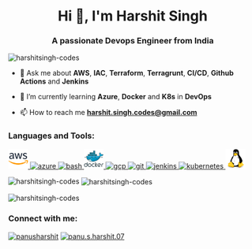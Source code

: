 <h1 align="center">Hi 👋, I'm Harshit Singh</h1>
<h3 align="center">A passionate Devops Engineer from India</h3>

<p align="left"> <img src="https://komarev.com/ghpvc/?username=harshitsingh-codes&label=Profile%20views&color=0e75b6&style=flat" alt="harshitsingh-codes" /> </p>

<!---               
<p align="left"> <a href="https://github.com/ryo-ma/github-profile-trophy"><img src="https://github-profile-trophy.vercel.app/?username=harshitsingh-codes" alt="harshitsingh-codes" /></a> </p>
-->

- 💬 Ask me about **AWS**, **IAC**, **Terraform**, **Terragrunt**, **CI/CD**, **Github Actions** and **Jenkins**

- 🌱 I’m currently learning **Azure**, **Docker** and **K8s** in **DevOps**

- 📫 How to reach me **harshit.singh.codes@gmail.com**


<h3 align="left">Languages and Tools:</h3>
<p align="left"> <a href="https://aws.amazon.com" target="_blank" rel="noreferrer"> <img src="https://raw.githubusercontent.com/devicons/devicon/master/icons/amazonwebservices/amazonwebservices-original-wordmark.svg" alt="aws" width="40" height="40"/> </a> <a href="https://azure.microsoft.com/en-in/" target="_blank" rel="noreferrer"> <img src="https://www.vectorlogo.zone/logos/microsoft_azure/microsoft_azure-icon.svg" alt="azure" width="40" height="40"/> </a> <a href="https://www.gnu.org/software/bash/" target="_blank" rel="noreferrer"> <img src="https://www.vectorlogo.zone/logos/gnu_bash/gnu_bash-icon.svg" alt="bash" width="40" height="40"/> </a> <a href="https://www.docker.com/" target="_blank" rel="noreferrer"> <img src="https://raw.githubusercontent.com/devicons/devicon/master/icons/docker/docker-original-wordmark.svg" alt="docker" width="40" height="40"/> </a> <a href="https://cloud.google.com" target="_blank" rel="noreferrer"> <img src="https://www.vectorlogo.zone/logos/google_cloud/google_cloud-icon.svg" alt="gcp" width="40" height="40"/> </a> <a href="https://git-scm.com/" target="_blank" rel="noreferrer"> <img src="https://www.vectorlogo.zone/logos/git-scm/git-scm-icon.svg" alt="git" width="40" height="40"/> </a> <a href="https://www.jenkins.io" target="_blank" rel="noreferrer"> <img src="https://www.vectorlogo.zone/logos/jenkins/jenkins-icon.svg" alt="jenkins" width="40" height="40"/> </a> <a href="https://kubernetes.io" target="_blank" rel="noreferrer"> <img src="https://www.vectorlogo.zone/logos/kubernetes/kubernetes-icon.svg" alt="kubernetes" width="40" height="40"/> </a> <a href="https://www.linux.org/" target="_blank" rel="noreferrer"> <img src="https://raw.githubusercontent.com/devicons/devicon/master/icons/linux/linux-original.svg" alt="linux" width="40" height="40"/> </a> </p>


<p><img align="left" src="https://github-readme-stats.vercel.app/api/top-langs?username=harshitsingh-codes&show_icons=true&locale=en&layout=compact" alt="harshitsingh-codes" /></p>

<p>&nbsp;<img align="center" src="https://github-readme-stats.vercel.app/api?username=harshitsingh-codes&show_icons=true&locale=en" alt="harshitsingh-codes" /></p>

<p><img align="center" src="https://github-readme-streak-stats.herokuapp.com/?user=harshitsingh-codes&" alt="harshitsingh-codes" /></p>

<h3 align="left">Connect with me:</h3>
<p align="left">
<a href="https://linkedin.com/in/panusharshit" target="blank"><img align="center" src="https://raw.githubusercontent.com/rahuldkjain/github-profile-readme-generator/master/src/images/icons/Social/linked-in-alt.svg" alt="panusharshit" height="30" width="40" /></a>
<a href="https://instagram.com/panu.s.harshit.07" target="blank"><img align="center" src="https://raw.githubusercontent.com/rahuldkjain/github-profile-readme-generator/master/src/images/icons/Social/instagram.svg" alt="panu.s.harshit.07" height="30" width="40" /></a>
</p>
